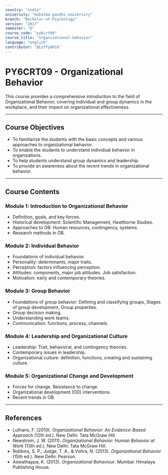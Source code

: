 ```yaml
---
country: "india"
university: "mahatma-gandhi-university"
branch: "Bachelor-of-Psychology"
version: "2017"
semester: "6"
course_code: "py6crt09"
course_title: "organizational-behavior"
language: "english"
contributor: "@Luffy0016"
---
```

# PY6CRT09 - Organizational Behavior

This course provides a comprehensive introduction to the field of Organizational Behavior, covering individual and group dynamics in the workplace, and their impact on organizational effectiveness.

---
## Course Objectives

* To familiarize the students with the basic concepts and various approaches to organizational behavior.
* To enable the students to understand individual behavior in organizations.
* To help students understand group dynamics and leadership.
* To provide an awareness about the recent trends in organizational behavior.

---
## Course Contents

### Module 1: Introduction to Organizational Behavior  
* Definition, goals, and key forces.
* Historical development: Scientific Management, Hawthorne Studies.
* Approaches to OB: Human resources, contingency, systems.
* Research methods in OB.

### Module 2: Individual Behavior  
* Foundations of individual behavior.
* Personality: determinants, major traits.
* Perception: factors influencing perception.
* Attitudes: components, major job attitudes. Job satisfaction.
* Motivation: early and contemporary theories.

### Module 3: Group Behavior  
* Foundations of group behavior: Defining and classifying groups, Stages of group development, Group properties.
* Group decision making.
* Understanding work teams.
* Communication: functions, process, channels.

### Module 4: Leadership and Organizational Culture  
* Leadership: Trait, behavioral, and contingency theories.
* Contemporary issues in leadership.
* Organizational culture: definition, functions, creating and sustaining culture.

### Module 5: Organizational Change and Development  
* Forces for change. Resistance to change.
* Organizational development (OD) interventions.
* Recent trends in OB.

---
## References
* Luthans, F. (2010). *Organizational Behavior: An Evidence-Based Approach* (12th ed.). New Delhi: Tata McGraw Hill.
* Newstrom, J. W. (2011). *Organizational Behavior: Human Behavior at Work* (13th ed.). New Delhi: Tata McGraw Hill.
* Robbins, S. P., Judge, T. A., & Vohra, N. (2013). *Organizational Behavior* (15th ed.). New Delhi: Pearson.
* Aswathappa, K. (2013). *Organizational Behaviour*. Mumbai: Himalaya Publishing House.